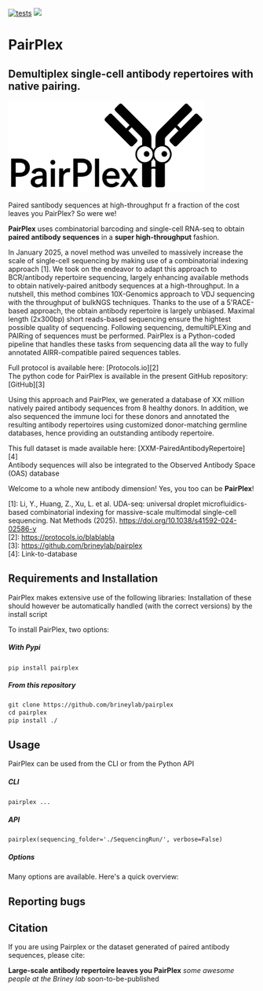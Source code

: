 [![tests](https://github.com/brineylab/pairplex/actions/workflows/pytest.yml/badge.svg)](https://github.com/brineylab/pairplex/actions/workflows/pytest.yml)
![](https://img.shields.io/badge/license-MIT-blue.svg)

# PairPlex
Demultiplex single-cell antibody repertoires with native pairing.
---

<img src="./pairplex/data/pairplex_logo_borders.png" alt="PairPlex Logo" width="400"/>

Paired santibody sequences at high-throughput fr a fraction of the cost leaves you PairPlex? So were we!

**PairPlex** uses combinatorial barcoding and single-cell RNA-seq to obtain **paired antibody sequences** in a **super high-throughput** fashion.

In January 2025, a novel method was unveiled to massively increase the scale of single-cell sequencing by making use of a combinatorial indexing approach [1]. We took on the endeavor to adapt this approach to BCR/antibody repertoire sequencing, largely enhancing available methods to obtain natively-paired anitbody sequences at a high-throughput.
In a nutshell, this method combines 10X-Genomics approach to VDJ sequencing with the throughput of bulkNGS techniques. Thanks to the use of a 5'RACE-based approach, the obtain antibody repertoire is largely unbiased. Maximal length (2x300bp) short reads-based sequencing ensure the hightest possible quality of sequencing. 
Following sequencing, demultiPLEXing and PAIRing of sequences must be performed. PairPlex is a Python-coded pipeline that handles these tasks from sequencing data all the way to fully annotated AIRR-compatible paired sequences tables. 

Full protocol is available here: [Protocols.io][2]  
The python code for PairPlex is available in the present GitHub repository: [GitHub][3]  

Using this approach and PairPlex, we generated a database of XX million natively paired antibody sequences from 8 healthy donors. In addition, we also sequenced the immune loci for these donors and annotated the resulting antibody repertoires using customized donor-matching germline databases, hence providing an outstanding antibody repertoire.

This full dataset is made available here: [XXM-PairedAntibodyRepertoire] [4]  
Antibody sequences will also be integrated to the Observed Antibody Space (OAS) database

Welcome to a whole new antibody dimension! Yes, you too can be **PairPlex**!



[1]: Li, Y., Huang, Z., Xu, L. et al. UDA-seq: universal droplet microfluidics-based combinatorial indexing for massive-scale multimodal single-cell sequencing. Nat Methods (2025). https://doi.org/10.1038/s41592-024-02586-y  
[2]: https://protocols.io/blablabla  
[3]: https://github.com/brineylab/pairplex  
[4]: Link-to-database  



## Requirements and Installation
PairPlex makes extensive use of the following libraries: 
Installation of these should however be automatically handled (with the correct versions) by the install script

To install PairPlex, two options:
##### With Pypi
`pip install pairplex`
##### From this repository
```
git clone https://github.com/brineylab/pairplex
cd pairplex
pip install ./
```

## Usage
PairPlex can be used from the CLI or from the Python API

##### CLI
`pairplex ...`

##### API
```
pairplex(sequencing_folder='./SequencingRun/', verbose=False)
```

##### Options
Many options are available. Here's a quick overview:


## Reporting bugs


## Citation
If you are using Pairplex or the dataset generated of paired antibody sequences, please cite:

**Large-scale antibody repertoire leaves you PairPlex**
_some awesome people at the Briney lab_
soon-to-be-published



